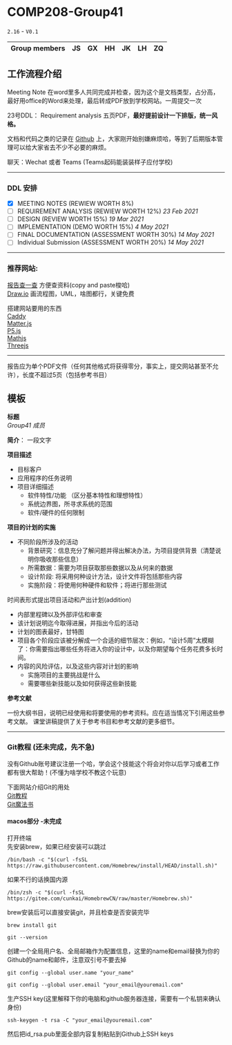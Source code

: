 # COMP208-Group41
 
`2.16` - `V0.1`   

|Group members|JS|GX|HH|JK|LH|ZQ|
|---|---|---|---|---|---|---


## **工作流程介绍**

Meeting Note 在word里多人共同完成并检查，因为这个是文档类型，占分高，最好用office的Word来处理，最后转成PDF放到学校网站。一周提交一次

23号DDL： Requirement analysis  五页PDF，**最好提前设计一下排版，统一风格。**     

文档和代码之类的记录在 [Github](https://github.com/MistyMoonR/COMP208-Group41) 上，大家刚开始别嫌麻烦哈，等到了后期版本管理可以给大家省去不少不必要的麻烦。

聊天：Wechat 或者 Teams (Teams起码能装装样子应付学校)       



-----------
### DDL 安排        
- [x] MEETING NOTES (REWIEW WORTH 8%)  
- [ ] REQUIREMENT ANALYSIS (REWIEW WORTH 12%) *23 Feb 2021*
- [ ] DESIGN (REVIEW WORTH 15%) *19 Mar 2021*
- [ ] IMPLEMENTATION (DEMO WORTH 15%) *4 May 2021*
- [ ] FINAL DOCUMENTATION (ASSESSMENT WORTH 30%) *14 May 2021*      
- [ ] Individual Submission (ASSESSMENT WORTH 20%) *14 May 2021*    

-----------



### 推荐网站:     
[报告查一查](http://report.seedsufe.com/#/report) 方便查资料(copy and paste梭哈)        
[Draw.io](draw.io) 画流程图，UML，啥图都行，关键免费        

搭建网站要用的东西      
[Caddy](https://caddyserver.com/)       
[Matter.js](https://brm.io/matter-js/)      
[P5.js](https://p5js.org/)       
[Mathjs](https://mathjs.org/)  
[Threejs](https://threejs.org/)     

-----------
报告应为单个PDF文件（任何其他格式将获得零分，事实上，提交网站甚至不允许），长度不超过5页（包括参考书目）    
## 模板     

**标题**        
*Group41 成员*   

**简介**： 一段文字      

**项目描述**    

- 目标客户
- 应用程序的任务说明
- 项目详细描述      
    - 软件特性/功能 （区分基本特性和理想特性）
    - 系统边界图，所寻求系统的范围
    - 软件/硬件的任何限制

**项目的计划的实施**        

- 不同阶段所涉及的活动      
    - 背景研究：信息充分了解问题并得出解决办法，为项目提供背景（清楚说明你吸收那些信息）
    - 所需数据：需要为项目获取那些数据以及从何来的数据
    - 设计阶段: 将采用何种设计方法，设计文件将包括那些内容
    - 实施阶段：将使用何种硬件和软件；将进行那些测试

时间表形式提出项目活动和产出计划(addition)
- 内部里程碑以及外部评估和审查
- 该计划说明迄今取得进展，并指出今后的活动
- 计划的图表最好，甘特图
- 项目各个阶段应该被分解成一个合适的细节层次：例如，“设计5周”太模糊了：你需要指出哪些任务将进入你的设计中，以及你期望每个任务花费多长时间。
- 内容的风险评估，以及这些内容对计划的影响
    - 实施项目的主要挑战是什么
    - 需要哪些新技能以及如何获得这些新技能

**参考文献**

一份大纲书目，说明已经使用和将要使用的参考资料。应在适当情况下引用这些参考文献。 课堂讲稿提供了关于参考书目和参考文献的更多细节。


-----------
### Git教程 (还未完成，先不急)
没有Github账号建议注册一个哈，学会这个技能这个将会对你以后学习或者工作都有很大帮助！(不懂为啥学校不教这个玩意)      

下面网站介绍Git的用处            
[Git教程](https://www.liaoxuefeng.com/wiki/896043488029600)     
[Git魔法书](http://www-cs-students.stanford.edu/~blynn/gitmagic/intl/zh_cn/ch01.html)

#### macos部分 -未完成
打开终端        
先安装brew，如果已经安装可以跳过        
```
/bin/bash -c "$(curl -fsSL https://raw.githubusercontent.com/Homebrew/install/HEAD/install.sh)"
```
如果不行的话换国内源
```
/bin/zsh -c "$(curl -fsSL https://gitee.com/cunkai/HomebrewCN/raw/master/Homebrew.sh)"
```

brew安装后可以直接安装git，并且检查是否安装完毕
```
brew install git

git --version 
```

创建一个全局用户名、全局邮箱作为配置信息，这里的name和email替换为你的Github的name和邮件，注意双引号不要去掉
```
git config --global user.name "your_name"  

git config --global user.email "your_email@youremail.com"
```
生产SSH key(这里解释下你的电脑和github服务器连接，需要有一个私钥来确认身份)
```
ssh-keygen -t rsa -C "your_email@youremail.com"
```
然后把id_rsa.pub里面全部内容复制粘贴到Github上SSH keys